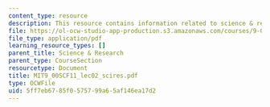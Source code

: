 ```yaml
---
content_type: resource
description: This resource contains information related to science & research.
file: https://ol-ocw-studio-app-production.s3.amazonaws.com/courses/9-00sc-introduction-to-psychology-fall-2011/5ff7eb6785f0575799a65af146ea17d2_MIT9_00SCF11_lec02_scires.pdf
file_type: application/pdf
learning_resource_types: []
parent_title: Science & Research
parent_type: CourseSection
resourcetype: Document
title: MIT9_00SCF11_lec02_scires.pdf
type: OCWFile
uid: 5ff7eb67-85f0-5757-99a6-5af146ea17d2
---
```

